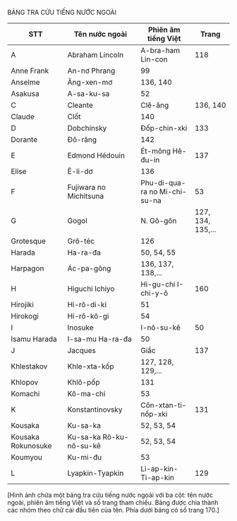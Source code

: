BẢNG TRA CỨU TIẾNG NƯỚC NGOÀI

STT | Tên nước ngoài | Phiên âm tiếng Việt | Trang
--- | --- | --- | ---
A | Abraham Lincoln | A-bra-ham Lin-con | 118
 | Anne Frank | An-nơ Phrang | 99
 | Anselme | Ăng-xen-mơ | 136, 140
 | Asakusa | A-sa-ku-sa | 52
C | Cleante | Clê-ăng | 136, 140
 | Claude | Clốt | 140
D | Dobchinsky | Đốp-chin-xki | 133
 | Dorante | Đô-răng | 142
E | Edmond Hédouin | Ét-mông Hê-đu-in | 137
 | Elise | Ê-li-dơ | 136
F | Fujiwara no Michitsuna | Phu-di-qua-ra no Mi-chi-su-na | 53
G | Gogol | N. Gô-gôn | 127, 134, 135,...
 | Grotesque | Grô-téc | 126
 | Harada | Ha-ra-đa | 50, 54, 55
 | Harpagon | Ác-pa-gông | 136, 137, 138,...
H | Higuchi Ichiyo | Hi-gu-chi I-chi-y-ô | 160
 | Hirojiki | Hi-rô-di-ki | 51
 | Hirokogi | Hi-rô-kô-gi | 54
I | Inosuke | I-nô-su-kê | 50
 | Isamu Harada | I-sa-mu Ha-ra-đa | 50
J | Jacques | Giắc | 137
 | Khlestakov | Khle-xta-kốp | 127, 128, 129,...
 | Khlopov | Khlô-pốp | 131
 | Komachi | Kô-ma-chi | 53
K | Konstantinovsky | Côn-xtan-ti-nốp-xki | 131
 | Kousaka | Ku-sa-ka | 52, 53, 54
 | Kousaka Rokunosuke | Ku-sa-ka Rô-ku-nô-su-kê | 52, 53, 54
 | Koumyou | Ku-mi-đu | 53
L | Lyapkin-Tyapkin | Li-ap-kin-Ti-ap-kin | 129

[Hình ảnh chứa một bảng tra cứu tiếng nước ngoài với ba cột: tên nước ngoài, phiên âm tiếng Việt và số trang tham chiếu. Bảng được chia thành các nhóm theo chữ cái đầu tiên của tên. Phía dưới bảng có số trang 170.]